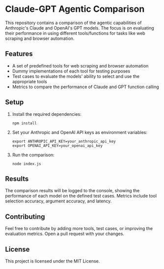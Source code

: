 # Claude-GPT Agentic Comparison

This repository contains a comparison of the agentic capabilities of Anthropic's Claude and OpenAI's GPT models. The focus is on evaluating their performance in using different tools/functions for tasks like web scraping and browser automation.

## Features

- A set of predefined tools for web scraping and browser automation
- Dummy implementations of each tool for testing purposes
- Test cases to evaluate the models' ability to select and use the appropriate tools
- Metrics to compare the performance of Claude and GPT function calling

## Setup

1. Install the required dependencies:
   ```
   npm install
   ```

2. Set your Anthropic and OpenAI API keys as environment variables:
   ```
   export ANTHROPIC_API_KEY=your_anthropic_api_key
   export OPENAI_API_KEY=your_openai_api_key
   ```

3. Run the comparison:
   ```
   node index.js
   ```

## Results

The comparison results will be logged to the console, showing the performance of each model on the defined test cases. Metrics include tool selection accuracy, argument accuracy, and latency.

## Contributing

Feel free to contribute by adding more tools, test cases, or improving the evaluation metrics. Open a pull request with your changes.

## License

This project is licensed under the MIT License.